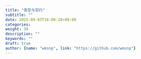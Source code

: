 ```yaml
---
title: "类型与契约"
subtitle: ""
date: 2025-09-03T16:00:20+08:00
categories:
weight: 30
description: ""
keywords: ""
draft: true
author: {name: "wmsnp", link: "https://github.com/wmsnp"}
---
```

